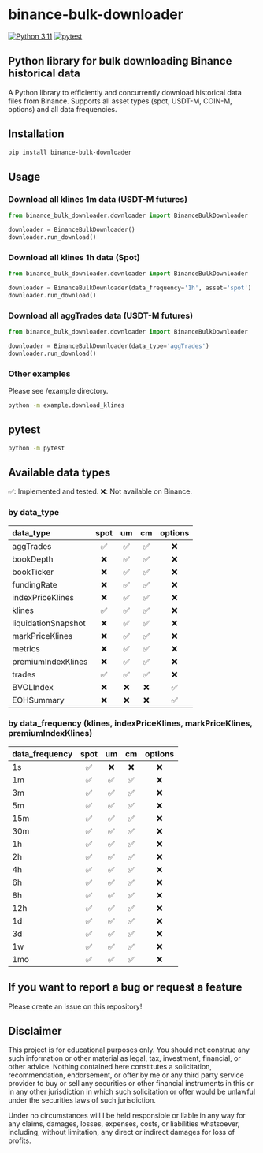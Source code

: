 # binance-bulk-downloader

[![Python 3.11](https://img.shields.io/badge/python-3.11-blue.svg)](https://www.python.org/downloads/release/python-3110//)
[![pytest](https://github.com/aoki-h-jp/binance-bulk-downloader/actions/workflows/pytest.yaml/badge.svg)](https://github.com/aoki-h-jp/binance-bulk-downloader/actions/workflows/pytest.yaml)

## Python library for bulk downloading Binance historical data

A Python library to efficiently and concurrently download historical data files from Binance. Supports all asset types (spot, USDT-M, COIN-M, options) and all data frequencies.

## Installation

```bash
pip install binance-bulk-downloader
```

## Usage

### Download all klines 1m data (USDT-M futures)

```python
from binance_bulk_downloader.downloader import BinanceBulkDownloader

downloader = BinanceBulkDownloader()
downloader.run_download()
```

### Download all klines 1h data (Spot)

```python
from binance_bulk_downloader.downloader import BinanceBulkDownloader

downloader = BinanceBulkDownloader(data_frequency='1h', asset='spot')
downloader.run_download()
```

### Download all aggTrades data (USDT-M futures)

```python
from binance_bulk_downloader.downloader import BinanceBulkDownloader

downloader = BinanceBulkDownloader(data_type='aggTrades')
downloader.run_download()
```

### Other examples

Please see /example directory.

```bash
python -m example.download_klines
```

## pytest

```bash
python -m pytest
```

## Available data types

✅: Implemented and tested. ❌: Not available on Binance.

### by data_type

| data_type           | spot | um   | cm   | options |
| :------------------ | :--: | :--: | :--: | :-----: |
| aggTrades           | ✅   | ✅   | ✅ | ❌      |
| bookDepth           | ❌   | ✅   | ✅ | ❌      |
| bookTicker          | ❌   | ✅   | ✅ | ❌      |
| fundingRate         | ❌   | ✅   | ✅ | ❌      |
| indexPriceKlines    | ❌   | ✅   | ✅ | ❌      |
| klines              | ✅   | ✅   | ✅ | ❌      |
| liquidationSnapshot | ❌   | ✅   | ✅ | ❌      |
| markPriceKlines     | ❌   | ✅   | ✅ | ❌      |
| metrics             | ❌   | ✅   | ✅ | ❌      |
| premiumIndexKlines  | ❌   | ✅   | ✅ | ❌      |
| trades              | ✅   | ✅   | ✅ | ❌      |
| BVOLIndex           | ❌   | ❌   | ❌ | ✅      |
| EOHSummary          | ❌   | ❌   | ❌ | ✅      |

### by data_frequency (klines, indexPriceKlines, markPriceKlines, premiumIndexKlines)

| data_frequency | spot | um   | cm   | options |
| :------------- | :--: | :--: | :--: | :-----: |
| 1s             | ✅   | ❌   | ❌ | ❌      |
| 1m             | ✅   | ✅   | ✅ | ❌      |
| 3m             | ✅   | ✅   | ✅ | ❌      |
| 5m             | ✅   | ✅   | ✅ | ❌      |
| 15m            | ✅   | ✅   | ✅ | ❌      |
| 30m            | ✅   | ✅   | ✅ | ❌      |
| 1h             | ✅   | ✅   | ✅ | ❌      |
| 2h             | ✅   | ✅   | ✅ | ❌      |
| 4h             | ✅   | ✅   | ✅ | ❌      |
| 6h             | ✅   | ✅   | ✅ | ❌      |
| 8h             | ✅   | ✅   | ✅ | ❌      |
| 12h            | ✅   | ✅   | ✅ | ❌      |
| 1d             | ✅   | ✅   | ✅ | ❌      |
| 3d             | ✅   | ✅   | ✅ | ❌      |
| 1w             | ✅   | ✅   | ✅ | ❌      |
| 1mo            | ✅   | ✅   | ✅ | ❌      |

## If you want to report a bug or request a feature

Please create an issue on this repository!

## Disclaimer

This project is for educational purposes only. You should not construe any such information or other material as legal,
tax, investment, financial, or other advice. Nothing contained here constitutes a solicitation, recommendation,
endorsement, or offer by me or any third party service provider to buy or sell any securities or other financial
instruments in this or in any other jurisdiction in which such solicitation or offer would be unlawful under the
securities laws of such jurisdiction.

Under no circumstances will I be held responsible or liable in any way for any claims, damages, losses, expenses, costs,
or liabilities whatsoever, including, without limitation, any direct or indirect damages for loss of profits.
